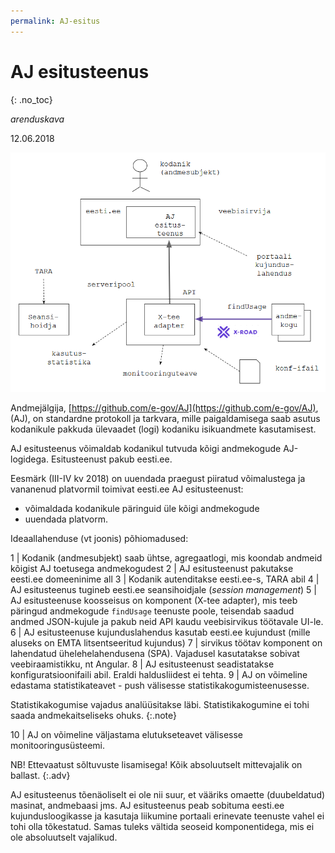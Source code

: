 ```yaml
---
permalink: AJ-esitus
---
```


# AJ esitusteenus
{: .no_toc}

_arenduskava_

12.06.2018

<img src='img/AJ-ESITUS.PNG' style='width:750px;'>

Andmejälgija, [https://github.com/e-gov/AJ](https://github.com/e-gov/AJ), (AJ), on standardne protokoll ja tarkvara, mille paigaldamisega saab asutus kodanikule pakkuda ülevaadet (logi) kodaniku isikuandmete kasutamisest.

AJ esitusteenus võimaldab kodanikul tutvuda kõigi andmekogude AJ-logidega. Esitusteenust pakub eesti.ee.

Eesmärk (III-IV kv 2018) on uuendada praegust piiratud võimalustega ja vananenud platvormil toimivat eesti.ee AJ esitusteenust:
- võimaldada kodanikule päringuid üle kõigi andmekogude
- uuendada platvorm.

Ideaallahenduse (vt joonis) põhiomadused:

1 | Kodanik (andmesubjekt) saab ühtse, agregaatlogi, mis koondab andmeid kõigist AJ toetusega andmekogudest
2 | AJ esitusteenust pakutakse eesti.ee domeeninime all
3 | Kodanik autenditakse eesti.ee-s, TARA abil
4 | AJ esitusteenus tugineb eesti.ee seansihoidjale (_session management_)
5 | AJ esitusteenuse koosseisus on komponent (X-tee adapter), mis teeb päringud andmekogude `findUsage` teenuste poole, teisendab saadud andmed JSON-kujule ja pakub neid API kaudu veebisirvikus töötavale UI-le.
6 | AJ esitusteenuse kujunduslahendus kasutab eesti.ee kujundust (mille aluseks on EMTA litsentseeritud kujundus)
7 | sirvikus töötav komponent on lahendatud ühelehelahendusena (SPA). Vajadusel kasutatakse sobivat veebiraamistikku, nt Angular.
8 | AJ esitusteenust seadistatakse konfiguratsioonifaili abil. Eraldi haldusliidest ei tehta.
9 | AJ on võimeline edastama statistikateavet - push välisesse statistikakogumisteenusesse.

Statistikakogumise vajadus analüüsitakse läbi. Statistikakogumine ei tohi saada andmekaitseliseks ohuks.
{:.note}

10 | AJ on võimeline väljastama elutukseteavet välisesse monitooringusüsteemi.

NB! Ettevaatust sõltuvuste lisamisega! Kõik absoluutselt mittevajalik on ballast.
{:.adv}

AJ esitusteenus tõenäoliselt ei ole nii suur, et vääriks omaette (duubeldatud) masinat, andmebaasi jms. AJ esitusteenus peab sobituma eesti.ee kujundusloogikasse ja kasutaja liikumine portaali erinevate teenuste vahel ei tohi olla tõkestatud. Samas tuleks vältida seoseid komponentidega, mis ei ole absoluutselt vajalikud.